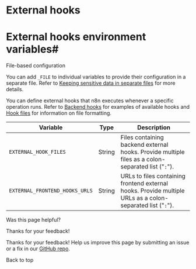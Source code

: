 # External hooks

[ ](https://github.com/n8n-io/n8n-docs/edit/main/docs/hosting/configuration/environment-variables/external-hooks.md "Edit this page")

# External hooks environment variables#

File-based configuration

You can add `_FILE` to individual variables to provide their configuration in a separate file. Refer to [Keeping sensitive data in separate files](../../configuration-methods/#keeping-sensitive-data-in-separate-files) for more details.

You can define external hooks that n8n executes whenever a specific operation runs. Refer to [Backend hooks](../../../../embed/configuration/#backend-hooks) for examples of available hooks and [Hook files](../../../../embed/configuration/#backend-hook-files) for information on file formatting. 

Variable | Type | Description  
---|---|---  
`EXTERNAL_HOOK_FILES` | String | Files containing backend external hooks. Provide multiple files as a colon-separated list ("`:`").  
`EXTERNAL_FRONTEND_HOOKS_URLS` | String | URLs to files containing frontend external hooks. Provide multiple URLs as a colon-separated list ("`:`").  
  
Was this page helpful? 

Thanks for your feedback! 

Thanks for your feedback! Help us improve this page by submitting an issue or a fix in our [GitHub repo](https://github.com/n8n-io/n8n-docs). 

Back to top 
